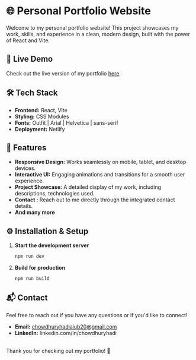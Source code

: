 # 🌐 Personal Portfolio Website

Welcome to my personal portfolio website! This project showcases my work, skills, and experience in a clean, modern design, built with the power of React and Vite.

## 🚀 Live Demo

Check out the live version of my portfolio [here]([https://your-portfolio-link.com](https://abdulhadiportfolio.netlify.app/)).

## 🛠️ Tech Stack

- **Frontend:** React, Vite
- **Styling:** CSS Modules
- **Fonts:** Outfit | Arial | Helvetica | sans-serif
- **Deployment:** Netlify

## 🎨 Features

- **Responsive Design:** Works seamlessly on mobile, tablet, and desktop devices.
- **Interactive UI:** Engaging animations and transitions for a smooth user experience.
- **Project Showcase:** A detailed display of my work, including descriptions, technologies used.
- **Contact :** Reach out to me directly through the integrated contact details.
- **And many more**

## ⚙️ Installation & Setup

1. **Start the development server**
   ```bash
   npm run dev
2. **Build for production**
   ```bash
   npm run build

## 📬 Contact
Feel free to reach out if you have any questions or if you'd like to connect!
- **Email:** chowdhuryhadiaiub20@gmail.com
- **LinkedIn:** linkedin.com/in/chowdhuryhadi

</br>
Thank you for checking out my portfolio! 🙌

